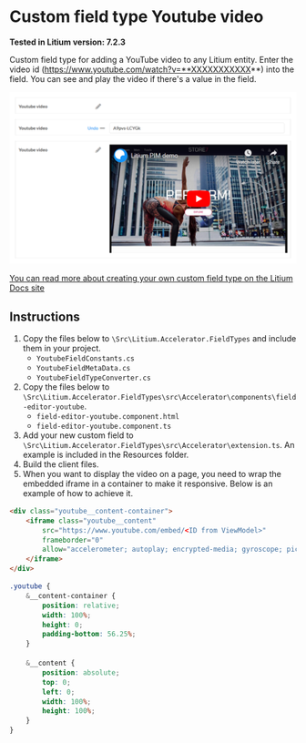 # Custom field type Youtube video

**Tested in Litium version: 7.2.3**

Custom field type for adding a YouTube video to any Litium entity. Enter the video id (https://www.youtube.com/watch?v=**XXXXXXXXXXX**) into the field. You can see and play the video if there's a value in the field.

![Screenshot of field in use in Litium PIM](Resources\Screenshot.png)

[You can read more about creating your own custom field type on the Litium Docs site](https://docs.litium.com/documentation/architecture/field-framework/creating-a-custom-field-type)

## Instructions

1. Copy the files below to `\Src\Litium.Accelerator.FieldTypes` and include them in your project. 
    * `YoutubeFieldConstants.cs`
    * `YoutubeFieldMetaData.cs`
    * `YoutubeFieldTypeConverter.cs`
2. Copy the files below to `\Src\Litium.Accelerator.FieldTypes\src\Accelerator\components\field-editor-youtube`. 
    * `field-editor-youtube.component.html`
    * `field-editor-youtube.component.ts`
3. Add your new custom field to `\Src\Litium.Accelerator.FieldTypes\src\Accelerator\extension.ts`. An example is included in the Resources folder.
4. Build the client files.
5. When you want to display the video on a page, you need to wrap the embedded iframe in a container to make it responsive. Below is an example of how to achieve it. 

```html
<div class="youtube__content-container">
    <iframe class="youtube__content" 
        src="https://www.youtube.com/embed/<ID from ViewModel>" 
        frameborder="0" 
        allow="accelerometer; autoplay; encrypted-media; gyroscope; picture-in-picture">
    </iframe>
</div>
```
```scss
.youtube {
    &__content-container {
        position: relative;
        width: 100%;
        height: 0;
        padding-bottom: 56.25%;
    }

    &__content {
        position: absolute;
        top: 0;
        left: 0;
        width: 100%;
        height: 100%;
    }
}
```